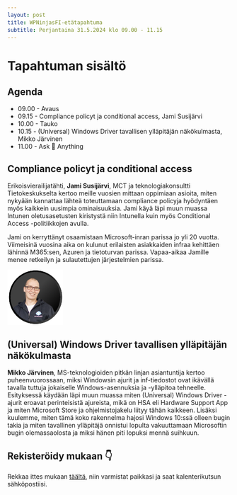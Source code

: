```yaml
---
layout: post
title: WPNinjasFI-etätapahtuma
subtitle: Perjantaina 31.5.2024 klo 09.00 - 11.15
--- 
```

# Tapahtuman sisältö
## Agenda
- 09.00 - Avaus
- 09.15 - Compliance policyt ja conditional access, Jami Susijärvi
- 10.00 - Tauko
- 10.15 - (Universal) Windows Driver tavallisen ylläpitäjän näkökulmasta, Mikko Järvinen
- 11.00 - Ask 🥷 Anything 

## Compliance policyt ja conditional access
Erikoisvierailijatähti, **Jami Susijärvi**, MCT ja teknologiakonsultti Tietokeskukselta kertoo meille vuosien mittaan oppimiaan asioita, miten nykyään kannattaa lähteä toteuttamaan compliance policyja hyödyntäen myös kaikkein uusimpia ominaisuuksia. Jami käyä läpi muun muassa Intunen oletusasetusten kiristystä niin Intunella kuin myös Conditional Access -politiikkojen avulla.

Jami on kerryttänyt osaamistaan Microsoft-inran parissa jo yli 20 vuotta. Viimeisinä vuosina aika on kulunut erilaisten asiakkaiden infraa kehittäen lähinnä M365:sen, Azuren ja tietoturvan parissa. Vapaa-aikaa Jamille menee retkeilyn ja sulautettujen järjestelmien parissa.
<div align="left">
  <img src="/assets/img/Jami.png" width="25%">
</div>

## (Universal) Windows Driver tavallisen ylläpitäjän näkökulmasta
**Mikko Järvinen**, MS-teknologioiden pitkän linjan asiantuntija kertoo puheenvuorossaan, miksi Windowsin ajurit ja inf-tiedostot ovat ikävällä tavalla tuttuja jokaiselle Windows-asennuksia ja -ylläpitoa tehneelle. Esityksessä käydään läpi muun muassa miten (Universal) Windows Driver -ajurit eroavat perinteisistä ajureista, mikä on HSA eli Hardware Support App ja miten Microsoft Store ja ohjelmistojakelu liityy tähän kaikkeen.
Lisäksi kuulemme, miten tämä koko rakennelma hajosi Windows 10:ssä olleen bugin takia ja miten tavallinen ylläpitäjä onnistui lopulta vakuuttamaan Microsoftin bugin olemassaolosta ja miksi hänen piti lopuksi mennä suihkuun.

## Rekisteröidy mukaan 👇
Rekkaa ittes mukaan <a href="https://events.teams.microsoft.com/event/d4f50223-b794-4d66-9f8d-6e40c59bfd95@84dc9e35-ee96-4291-9726-fad8009fb935" target="_blank">täältä</a>, niin varmistat paikkasi ja saat kalenterikutsun sähköpostiisi.
